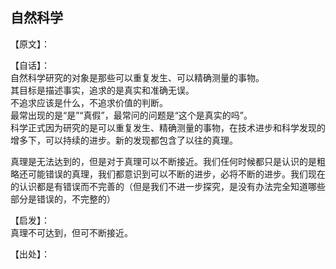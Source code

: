 ## 自然科学

【原文】：




【自话】：  
自然科学研究的对象是那些可以重复发生、可以精确测量的事物。  
其目标是描述事实，追求的是真实和准确无误。  
不追求应该是什么，不追求价值的判断。  
最常出现的是“是”“真假”，最常问的问题是“这个是真实的吗”。  
科学正式因为研究的是可以重复发生、精确测量的事物，在技术进步和科学发现的增多下，可以持续的进步。新的发现都包含了以往的真理。  

真理是无法达到的，但是对于真理可以不断接近。我们任何时候都只是认识的是粗略还可能错误的真理，我们都意识到可以不断的进步，必将不断的进步。我们现在的认识都是有错误而不完善的（但是我们不进一步探究，是没有办法完全知道哪些部分是错误的，不完整的）

【启发】：  
真理不可达到，但可不断接近。  

【出处】：

